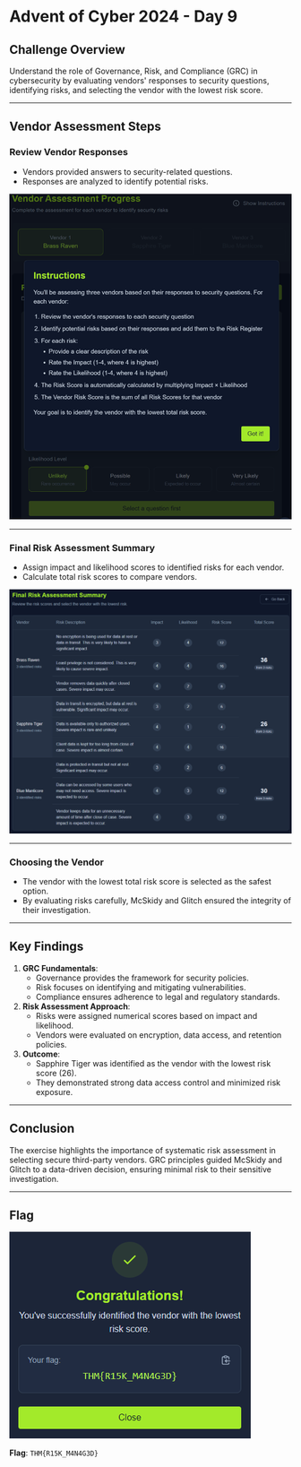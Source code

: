 # Advent of Cyber 2024 - Day 9

## Challenge Overview

Understand the role of Governance, Risk, and Compliance (GRC) in cybersecurity by evaluating vendors' responses to security questions, identifying risks, and selecting the vendor with the lowest risk score.

---

## Vendor Assessment Steps

### Review Vendor Responses
- Vendors provided answers to security-related questions.
- Responses are analyzed to identify potential risks.

![Instructions](images/instructions.png)

---

### Final Risk Assessment Summary
- Assign impact and likelihood scores to identified risks for each vendor.
- Calculate total risk scores to compare vendors.

![Final Risk Assessment Summary](images/FinalRiskAssessmentSummary.png)

---

### Choosing the Vendor
- The vendor with the lowest total risk score is selected as the safest option.
- By evaluating risks carefully, McSkidy and Glitch ensured the integrity of their investigation.

---

## Key Findings
1. **GRC Fundamentals**: 
   - Governance provides the framework for security policies.
   - Risk focuses on identifying and mitigating vulnerabilities.
   - Compliance ensures adherence to legal and regulatory standards.
2. **Risk Assessment Approach**:
   - Risks were assigned numerical scores based on impact and likelihood.
   - Vendors were evaluated on encryption, data access, and retention policies.
3. **Outcome**:
   - Sapphire Tiger was identified as the vendor with the lowest risk score (26).
   - They demonstrated strong data access control and minimized risk exposure.

---

## **Conclusion**
The exercise highlights the importance of systematic risk assessment in selecting secure third-party vendors. GRC principles guided McSkidy and Glitch to a data-driven decision, ensuring minimal risk to their sensitive investigation.

---

## **Flag**
![Flag Found](images/FlagFound.png)

**Flag**: `THM{R15K_M4N4G3D}`
